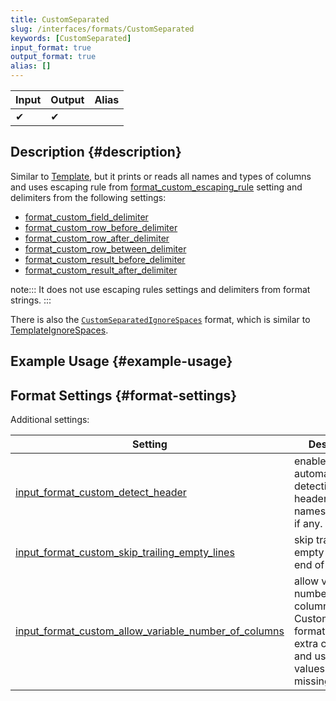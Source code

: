 ```yaml
---
title: CustomSeparated
slug: /interfaces/formats/CustomSeparated
keywords: [CustomSeparated]
input_format: true
output_format: true
alias: []
---
```


| Input | Output | Alias |
|-------|--------|-------|
| ✔     | ✔      |       |

## Description {#description}

Similar to [Template](../Template/Template.md), but it prints or reads all names and types of columns and uses escaping rule from [format_custom_escaping_rule](../../../operations/settings/settings-formats.md/#format_custom_escaping_rule) setting and delimiters from the following settings:

- [format_custom_field_delimiter](/docs/operations/settings/settings-formats.md/#format_custom_field_delimiter)
- [format_custom_row_before_delimiter](/docs/operations/settings/settings-formats.md/#format_custom_row_before_delimiter)
- [format_custom_row_after_delimiter](/docs/operations/settings/settings-formats.md/#format_custom_row_after_delimiter)
- [format_custom_row_between_delimiter](/docs/operations/settings/settings-formats.md/#format_custom_row_between_delimiter)
- [format_custom_result_before_delimiter](/docs/operations/settings/settings-formats.md/#format_custom_result_before_delimiter)
- [format_custom_result_after_delimiter](/docs/operations/settings/settings-formats.md/#format_custom_result_after_delimiter) 

note:::
It does not use escaping rules settings and delimiters from format strings.
:::

There is also the [`CustomSeparatedIgnoreSpaces`](../CustomSeparated/CustomSeparatedIgnoreSpaces.md) format, which is similar to [TemplateIgnoreSpaces](../Template//TemplateIgnoreSpaces.md).

## Example Usage {#example-usage}

## Format Settings {#format-settings}

Additional settings:

| Setting                                                                                                                                                        | Description                                                                                                                 | Default |
|----------------------------------------------------------------------------------------------------------------------------------------------------------------|-----------------------------------------------------------------------------------------------------------------------------|---------|
| [input_format_custom_detect_header](../../../operations/settings/settings-formats.md/#input_format_custom_detect_header)                                       | enables automatic detection of header with names and types if any.                                                          | `true`  |
| [input_format_custom_skip_trailing_empty_lines](../../../operations/settings/settings-formats.md/#input_format_custom_skip_trailing_empty_lines)               | skip trailing empty lines at the end of file.                                                                              | `false` |
| [input_format_custom_allow_variable_number_of_columns](../../../operations/settings/settings-formats.md/#input_format_custom_allow_variable_number_of_columns) | allow variable number of columns in CustomSeparated format, ignore extra columns and use default values for missing columns. | `false` |